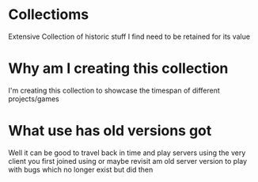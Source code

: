 # Collectioms
Extensive Collection of historic stuff I find need to be retained for its value

# Why am I creating this collection
I'm creating this collection to showcase the timespan of different projects/games 

# What use has old versions got
Well it can be good to travel back in time and play servers using the very client you first joined using or maybe revisit am old server version to play with bugs which no longer exist but did then
